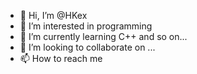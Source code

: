 - 👋 Hi, I’m @HKex
- 👀 I’m interested in programming
- 🌱 I’m currently learning C++ and so on...
- 💞️ I’m looking to collaborate on ...
- 📫 How to reach me 

<!---
HKex/HKex is a ✨ special ✨ repository because its `README.md` (this file) appears on your GitHub profile.
You can click the Preview link to take a look at your changes.
--->
